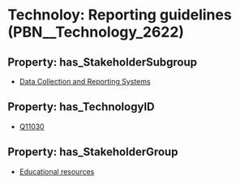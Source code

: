 # Technoloy: __Reporting guidelines__ (PBN__Technology_2622)

## Property: has_StakeholderSubgroup

* [Data Collection and Reporting Systems](PBN__TechSubgroup_175)

## Property: has_TechnologyID

* [Q11030](Q11030)

## Property: has_StakeholderGroup

* [Educational resources](PBN__TechGroup_11)

